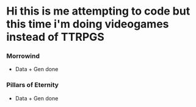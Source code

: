# Hi this is me attempting to code but this time i'm doing videogames instead of TTRPGS

### Morrowind
- Data + Gen done

### Pillars of Eternity
- Data + Gen done
